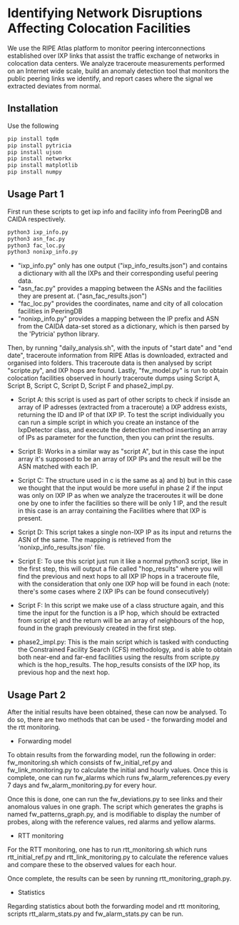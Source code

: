 # Identifying Network Disruptions Affecting Colocation Facilities

We use the RIPE Atlas platform to monitor peering interconnections established over IXP links that assist the traffic exchange of networks in colocation data centers.  We analyze traceroute measurements performed on an Internet wide scale, build an anomaly detection tool that monitors the public peering links we identify, and report cases where the signal we extracted deviates from normal.

## Installation

Use the following 

```bash
pip install tqdm
pip install pytricia
pip install ujson
pip install networkx
pip install matplotlib
pip install numpy
```

## Usage Part 1

First run these scripts to get ixp info and facility info from PeeringDB and CAIDA respectively.

```bash
python3 ixp_info.py
python3 asn_fac.py
python3 fac_loc.py
python3 nonixp_info.py
```

* "ixp_info.py" only has one output ("ixp_info_results.json") and contains a dictionary with all the IXPs and their corresponding useful peering data.
* "asn_fac.py" provides a mapping between the ASNs and the facilities they are present at. ("asn_fac_results.json")
* "fac_loc.py" provides the coordinates, name and city of all colocation facilities in PeeringDB
* "nonixp_info.py" provides a mapping between the IP prefix and ASN from the CAIDA data-set stored as a dictionary, which is then parsed by the 'Pytricia' python library.

Then, by running "daily_analysis.sh", with the inputs of "start date" and "end date", traceroute information from RIPE Atlas is downloaded, extracted and organised into folders. This traceroute data is then analysed by script "scripte.py", and IXP hops are found. Lastly, "fw_model.py" is run to obtain colocation facilities observed in hourly traceroute dumps using Script A, Script B, Script C, Script D, Script F and phase2_impl.py.

* Script A: this script is used as part of other scripts to check if insisde an array of IP adresses (extracted from a traceroute) a IXP address exists, returning the ID and IP of that IXP IP. To test the script individually you can run a simple script in which you create an instance of the IxpDetector class, and execute the detection method inserting an array of IPs as parameter for the function, then you can print the results.

* Script B: Works in a similar way as "script A", but in this case the input array it's supposed to be an array of IXP IPs and the result will be the ASN matched with each IP.

* Script C: The structure used in c is the same as a) and b) but in this case we thought that the input would be more useful in phase 2 if the input was only on IXP IP as when we analyze the traceroutes it will be done one by one to infer the facilities so there will be only 1 IP, and the result in this case is an array containing the Facilities where that IXP is present.

* Script D: This script takes a single non-IXP IP as its input and returns the ASN of the same. The mapping is retrieved from the 'nonixp_info_results.json' file. 

* Script E: To use this script just run it like a normal python3 script, like in the first step, this will output a file called "hop_results" where you will find the previous and next hops to all IXP IP hops in a traceroute file, with the consideration that only one IXP hop will be found in each (note: there's some cases where 2 IXP IPs can be found consecutively)

* Script F: In this script we make use of a class structure again, and this time the input for the function is a IP hop, which should be extracted from script e) and the return will be an array of neighbours of the hop, found in the graph previously created in the first step.

* phase2_impl.py: This is the main script which is tasked with conducting the Constrained Facility Search (CFS) methodology, and is able to obtain both near-end and far-end facilities using the results from scripte.py which is the hop_results. The hop_results consists of the IXP hop, its previous hop and the next hop. 

## Usage Part 2

After the initial results have been obtained, these can now be analysed. To do so, there are two methods that can be used - the forwarding model and the rtt monitoring. 

* Forwarding model

To obtain results from the forwarding model, run the following in order: fw_monitoring.sh which consists of fw_initial_ref.py and fw_link_monitoring.py to calculate the initial and hourly values. Once this is complete, one can run fw_alarms which runs fw_alarm_references.py every 7 days and fw_alarm_monitoring.py for every hour. 

Once this is done, one can run the fw_deviations.py to see links and their anomalous values in one graph. The script which generates the graphs is named fw_patterns_graph.py, and is modifiable to display the number of probes, along with the reference values, red alarms and yellow alarms. 

* RTT monitoring

For the RTT monitoring, one has to run rtt_monitoring.sh which runs rtt_initial_ref.py and rtt_link_monitoring.py to calculate the reference values and compare these to the observed values for each hour. 

Once complete, the results can be seen by running rtt_monitoring_graph.py. 

* Statistics

Regarding statistics about both the forwarding model and rtt monitoring, scripts rtt_alarm_stats.py and fw_alarm_stats.py can be run. 